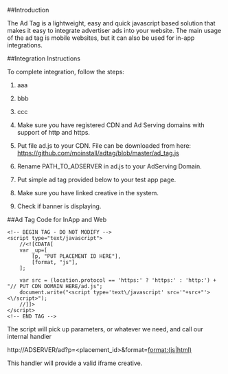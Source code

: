 ##Introduction

The Ad Tag is a lightweight, easy and quick javascript based solution that makes it easy to integrate advertiser ads into your website.
The main usage of the ad tag is mobile websites, but it can also be used for in-app integrations.

##Integration Instructions

To complete integration, follow the steps: 
1. aaa
2. bbb
3. ccc





1. Make sure you have registered CDN and Ad Serving domains with support of http and https. 
2. Put file ad.js to your CDN. File can be downloaded from here: https://github.com/moinstall/adtag/blob/master/ad_tag.js
3. Rename PATH_TO_ADSERVER in ad.js to your AdServing Domain. 
4. Put simple ad tag provided below to your test app page. 
5. Make sure you have linked creative in the system.
6. Check if banner is displaying. 

##Ad Tag Code for InApp and Web
```
<!-- BEGIN TAG - DO NOT MODIFY -->
<script type="text/javascript">
    //<![CDATA[
    var _up=[
        [p, "PUT PLACEMENT ID HERE"],
        [format, "js"],
    ];

    var src = (location.protocol == 'https:' ? 'https:' : 'http:') + "// PUT CDN DOMAIN HERE/ad.js";
    document.write("<script type='text\/javascript' src='"+src+"'><\/script>");
    //]]>
</script>
<!-- END TAG -->
```

The script will pick up parameters, or whatever we need, and call our internal handler

http://ADSERVER/ad?p=<placement_id>&format=<format:(js|html)>

This handler will provide a valid iframe creative.
